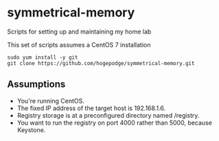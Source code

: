 # symmetrical-memory
Scripts for setting up and maintaining my home lab

This set of scripts assumes a CentOS 7 installation

```
sudo yum install -y git
git clone https://github.com/hogepodge/symmetrical-memory.git
```

## Assumptions
* You're running CentOS.
* The fixed IP address of the target host is 192.168.1.6.
* Registry storage is at a preconfigured directory named /registry.
* You want to run the registry on port 4000 rather than 5000, because Keystone.

